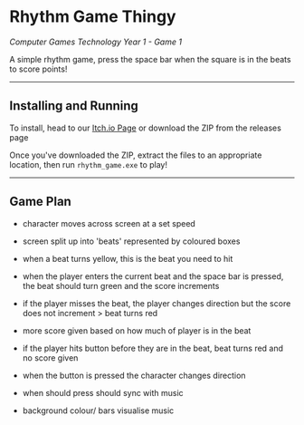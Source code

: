 # Rhythm Game Thingy

*Computer Games Technology Year 1 - Game 1*

A simple rhythm game, press the space bar when the square is in the beats to score points!

---

## Installing and Running

To install, head to our [Itch.io Page](https://itch.io/...) or download the ZIP from the releases page

Once you've downloaded the ZIP, extract the files to an appropriate location, then run `rhythm_game.exe` to play!

___

## Game Plan

- character moves across screen at a set speed
- screen split up into 'beats' represented by coloured boxes
- when a beat turns yellow, this is the beat you need to hit
- when the player enters the current beat and the space bar is pressed, the beat should turn green and the score increments  
- if the player misses the beat, the player changes direction but the score does not increment  > beat turns red
- more score given based on how much of player is in the beat
- if the player hits button before they are in the beat, beat turns red and no score given
- when the button is pressed the character changes direction
- when should press should sync with music

- background colour/ bars visualise music
